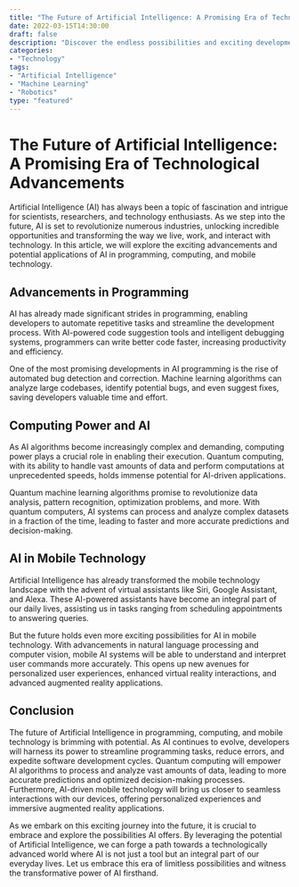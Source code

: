 ```yaml
--- 
title: "The Future of Artificial Intelligence: A Promising Era of Technological Advancements"
date: 2022-03-15T14:30:00
draft: false
description: "Discover the endless possibilities and exciting developments in the field of Artificial Intelligence."
categories:
- "Technology"
tags:
- "Artificial Intelligence"
- "Machine Learning"
- "Robotics"
type: "featured"
--- 
```


# The Future of Artificial Intelligence: A Promising Era of Technological Advancements

Artificial Intelligence (AI) has always been a topic of fascination and intrigue for scientists, researchers, and technology enthusiasts. As we step into the future, AI is set to revolutionize numerous industries, unlocking incredible opportunities and transforming the way we live, work, and interact with technology. In this article, we will explore the exciting advancements and potential applications of AI in programming, computing, and mobile technology.

## Advancements in Programming

AI has already made significant strides in programming, enabling developers to automate repetitive tasks and streamline the development process. With AI-powered code suggestion tools and intelligent debugging systems, programmers can write better code faster, increasing productivity and efficiency.

One of the most promising developments in AI programming is the rise of automated bug detection and correction. Machine learning algorithms can analyze large codebases, identify potential bugs, and even suggest fixes, saving developers valuable time and effort.

## Computing Power and AI

As AI algorithms become increasingly complex and demanding, computing power plays a crucial role in enabling their execution. Quantum computing, with its ability to handle vast amounts of data and perform computations at unprecedented speeds, holds immense potential for AI-driven applications.

Quantum machine learning algorithms promise to revolutionize data analysis, pattern recognition, optimization problems, and more. With quantum computers, AI systems can process and analyze complex datasets in a fraction of the time, leading to faster and more accurate predictions and decision-making.

## AI in Mobile Technology

Artificial Intelligence has already transformed the mobile technology landscape with the advent of virtual assistants like Siri, Google Assistant, and Alexa. These AI-powered assistants have become an integral part of our daily lives, assisting us in tasks ranging from scheduling appointments to answering queries.

But the future holds even more exciting possibilities for AI in mobile technology. With advancements in natural language processing and computer vision, mobile AI systems will be able to understand and interpret user commands more accurately. This opens up new avenues for personalized user experiences, enhanced virtual reality interactions, and advanced augmented reality applications.

## Conclusion

The future of Artificial Intelligence in programming, computing, and mobile technology is brimming with potential. As AI continues to evolve, developers will harness its power to streamline programming tasks, reduce errors, and expedite software development cycles. Quantum computing will empower AI algorithms to process and analyze vast amounts of data, leading to more accurate predictions and optimized decision-making processes. Furthermore, AI-driven mobile technology will bring us closer to seamless interactions with our devices, offering personalized experiences and immersive augmented reality applications.

As we embark on this exciting journey into the future, it is crucial to embrace and explore the possibilities AI offers. By leveraging the potential of Artificial Intelligence, we can forge a path towards a technologically advanced world where AI is not just a tool but an integral part of our everyday lives. Let us embrace this era of limitless possibilities and witness the transformative power of AI firsthand.
